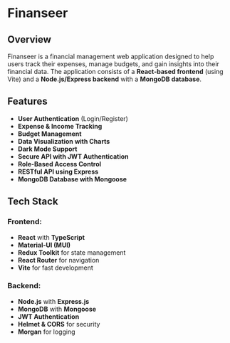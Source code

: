 # Finanseer

## Overview
Finanseer is a financial management web application designed to help users track their expenses, manage budgets, and gain insights into their financial data. The application consists of a **React-based frontend** (using Vite) and a **Node.js/Express backend** with a **MongoDB database**.

## Features
- **User Authentication** (Login/Register)
- **Expense & Income Tracking**
- **Budget Management**
- **Data Visualization with Charts**
- **Dark Mode Support**
- **Secure API with JWT Authentication**
- **Role-Based Access Control**
- **RESTful API using Express**
- **MongoDB Database with Mongoose**

## Tech Stack
### Frontend:
- **React** with **TypeScript**
- **Material-UI (MUI)**
- **Redux Toolkit** for state management
- **React Router** for navigation
- **Vite** for fast development

### Backend:
- **Node.js** with **Express.js**
- **MongoDB** with **Mongoose**
- **JWT Authentication**
- **Helmet & CORS** for security
- **Morgan** for logging
